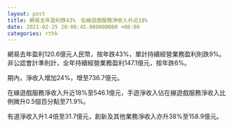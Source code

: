 ```yaml
---
layout: post
title: 網易去年盈利跌43%　在線遊戲服務淨收入升近18%
date: 2021-02-25 20:08:45.000000000 +08:00
categories: rthk
---
```


網易去年盈利120.6億元人民幣，按年跌43%，單計持續經營業務盈利則跌9%。非公認會計準則計，全年持續經營業務盈利147.1億元，按年跌6%。

期內，淨收入增加24%，增至736.7億元。

在線遊戲服務淨收入升近18%至546.1億元，手遊淨收入佔在線遊戲服務淨收入比例微升0.5個百分點至71.9%。

有道淨收入升1.4倍至31.7億元，創新及其他業務淨收入亦升38%至158.9億元。
